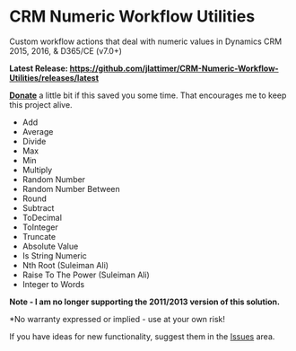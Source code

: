 # CRM Numeric Workflow Utilities
Custom workflow actions that deal with numeric values in Dynamics CRM 2015, 2016, & D365/CE (v7.0+)

**Latest Release: https://github.com/jlattimer/CRM-Numeric-Workflow-Utilities/releases/latest**

**[Donate](https://paypal.me/JLattimer)** a little bit if this saved you some time. That encourages me to keep this project alive.

* Add
* Average
* Divide
* Max
* Min
* Multiply
* Random Number
* Random Number Between
* Round
* Subtract
* ToDecimal
* ToInteger
* Truncate
* Absolute Value
* Is String Numeric
* Nth Root (Suleiman Ali)
* Raise To The Power (Suleiman Ali)
* Integer to Words

**Note - I am no longer supporting the 2011/2013 version of this solution.** 

*No warranty expressed or implied - use at your own risk!

If you have ideas for new functionality, suggest them in the [Issues](https://github.com/jlattimer/CRM-Numeric-Workflow-Utilities/issues) area.
